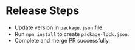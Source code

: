 # Release Steps

- Update version in `package.json` file.
- Run `npm install` to create `package-lock.json`.
- Complete and merge PR successfully.

